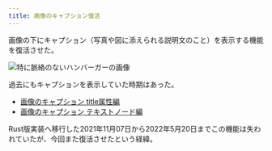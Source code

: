 ```yaml
---
title: 画像のキャプション復活
---
```

画像の下にキャプション（写真や図に添えられる説明文のこと）を表示する機能を復活させた。

![](https://lh3.googleusercontent.com/docs/AG8NV2aGUBeYZ4t3sL1Izvx02nWYOnTzG2TggvTTp5TLKozpweDieP7P1UMu4i4zY4s_wEmZgLb-OhdiyQk0j6hdh31xru7JzfweHcKXU-fyGMv56Lw9a51mhD-CXrEmMXnchykYlkNUcYlb1l9FQ0_pOt3tdpE5797yfWExvAXhBlpQNDLgZYoXNX1VtMTXLdFrz-p4F4jP7PKe0JZHKBEAHJQX7lV_Vcr3m4HJEQ4VfjeTao62V0NDgAgcL_5ht6ZNa0ukeF30nX6t0eUkaJpVNuLl7AWQ6YywfW3WUFdi9gzwuMJAuvUEAV7kd8aRMfbB6383KK50BHOCm2VGQ1VPlDSCA3mr8LDffC4JPjYSWNbt06cgRpSmfvckjmevOR6z6Nev4rrZGqLyitHJloPwEEBG-0_c7DohnFc0rww6688xUacoc-nod1RzAfozKYN-iX7yX8aCtZqTBsBOsWFUWxbNDoIqLKVwyP9R-T_f2TvRSFPKMh8tTQW_qH134PXDxupAxbEBErU0I_51k_Ug9Flb_HlvWyeCEpS34LVJvzD7fT5H8b1wLuvI6l14h9FqB8Yo2kU-I1BgYidU-ror2BaFv0MSCrAqadzrVEPHO4La265kpzinRBzhaWTOYvxsJRKLdvDPyA7lVKfQp4Dl6EhLujMpQA_RYMAU5wUvcVGF6ykw2acL-8wYy-ClLYlUDLNpqb-D2NCPi2tsUs0oYnSOMJB4aw36TPt6wLIyyXaOh4ekfqgN6Bq_01t-Zw5c0k9hmbrTNSwLM4Wcpy0iAKhnF9GAaIdlGbN2zFrXDLDNjNQBl-K0ZtELowsGVJfBAdqMaonwFay0t8jI8nFfWLJTCWrJyhpGi4nS0OMrF4bJboqa62AWX5EFGL1gMh8dXJPLYpnHucpbnZq8vsR0hrHry2GTfhBFB_vjbyE9ceV2ULt0zKymd62as4KST0t7TIVp8IHegoFTTJipvCbNXrnqWccSh6SHul49nQOdOyY5V3tCPwn7E4zWB6KL2-0uS0zsD8H-jwgMKbIxNhEE2x3T8nX9M5UGiZlDlSn-zbsQCe-iAAzte7Zlmpeg7FhujeVibfhlSpN8N1Gl34Rl3gWT-mBDk6xDhrygKeNe73DWWz45qQM6DaT1DLkLRkWJpfNTKG--vR7-G9MzLJWQjE74wRdwBeBZoZ6eod9-kEQxJW9ITVuKM0fclwNuBULvoH3cVMLHpLhEpAXkY0T-4wW4pqiaMSqVu-yyqxSBlAkmlGdX "特に脈絡のないハンバーガーの画像")

過去にもキャプションを表示していた時期はあった。

*   [画像のキャプション title属性編](https://r7kamura.com/articles/2020-11-07-image-caption-revised)
*   [画像のキャプション テキストノード編](https://r7kamura.com/articles/2020-09-22-markdown-caption)

Rust版実装へ移行した2021年11月07日から2022年5月20日までこの機能は失われていたが、今回また復活させたという経緯。
